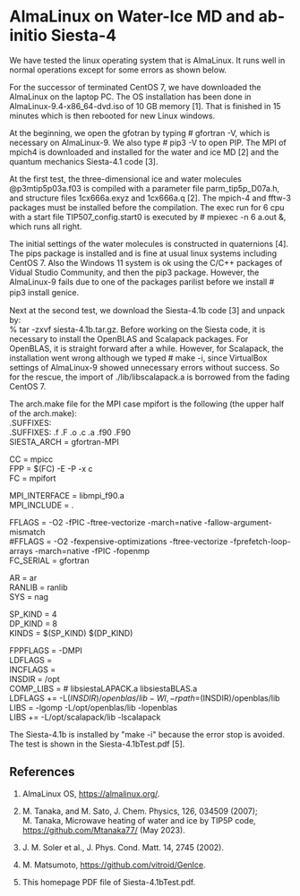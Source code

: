 # AlmaLinux on Water-Ice MD and ab-initio Siesta-4

We have tested the linux operating system that is AlmaLinux. 
It runs well in normal operations except for some errors as shown below.

For the successor of terminated CentOS 7, we have downloaded the
AlmaLinux on the laptop PC. The OS installation has been done in
AlmaLinux-9.4-x86_64-dvd.iso of 10 GB memory [1]. That is finished
in 15 minutes which is then rebooted for new Linux windows.

At the beginning, we open the gfotran by typing # gfortran -V, which
is necessary on AlmaLinux-9. We also type # pip3 -V to open PIP.
The MPI of mpich4 is downloaded and installed for the water and ice MD [2]
and the quantum mechanics Siesta-4.1 code [3].

At the first test, the three-dimensional ice and water molecules 
@p3mtip5p03a.f03 is compiled with a parameter file parm_tip5p_D07a.h, 
and structure files 1cx666a.exyz and 1cx666a.q [2]. 
The mpich-4 and fftw-3 packages must be installed before the compilation. 
The exec run for 6 cpu with a start file TIP507_config.start0 is executed 
by # mpiexec -n 6 a.out &, which runs all right.

The initial settings of the water molecules is constructed in quaternions [4]. 
The pips package is installed and is fine at usual linux systems including CentOS 7. 
Also the Windows 11 system is ok using the C/C++ packages of Vidual Studio Community, 
and then the pip3 package. However, the AlmaLinux-9 fails due to one of the packages 
parilist before we install # pip3 install genice. 　


Next at the second test, we download the Siesta-4.1b code [3] and unpack by:  
% tar -zxvf siesta-4.1b.tar.gz. Before working on the Siesta code, 
it is necessary to install the OpenBLAS and Scalapack packages.
For OpenBLAS, it is straight forward after a while.
However, for Scalapack, the installation went wrong although 
we typed # make -i, since VirtualBox settings of AlmaLinux-9 showed 
unnecessary errors without success. So for the rescue, the import of 
./lib/libscalapack.a is borrowed from the fading CentOS 7.

The arch.make file for the MPI case mpifort is the following (the upper half
of the arch.make):  
  .SUFFIXES:  
  .SUFFIXES: .f .F .o .c .a .f90 .F90  
  SIESTA_ARCH = gfortran-MPI  

  CC = mpicc  
  FPP = $(FC) -E -P -x c  
  FC = mpifort  

  MPI_INTERFACE = libmpi_f90.a  
  MPI_INCLUDE = .   

  FFLAGS = -O2 -fPIC -ftree-vectorize -march=native -fallow-argument-mismatch  
 #FFLAGS = -O2 -fexpensive-optimizations -ftree-vectorize -fprefetch-loop-arrays -march=native -fPIC -fopenmp  
  FC_SERIAL = gfortran  

  AR = ar  
  RANLIB = ranlib  
  SYS = nag  

  SP_KIND = 4  
  DP_KIND = 8  
  KINDS   = $(SP_KIND) $(DP_KIND)   
  
  FPPFLAGS = -DMPI   
  LDFLAGS  =  
  INCFLAGS =  
  INSDIR = /opt  
  COMP_LIBS =     # libsiestaLAPACK.a libsiestaBLAS.a  
  LDFLAGS += -L$(INSDIR)/openblas/lib -Wl,-rpath=$(INSDIR)/openblas/lib  
  LIBS = -lgomp -L/opt/openblas/lib -lopenblas  
  LIBS += -L/opt/scalapack/lib -lscalapack  

The Siesta-4.1b is installed by "make -i" because the error stop is avoided.
The test is shown in the Siesta-4.1bTest.pdf [5].


## References

1. AlmaLinux OS, https://almalinux.org/.

2. M. Tanaka, and M. Sato, J. Chem. Physics, 126, 034509 (2007);  
   M. Tanaka, Microwave heating of water and ice by TIP5P code,  
   https://github.com/Mtanaka77/ (May 2023).

3. J. M. Soler et al., J. Phys. Cond. Matt. 14, 2745 (2002).

4. M. Matsumoto, https://github.com/vitroid/GenIce.

5. This homepage PDF file of Siesta-4.1bTest.pdf. 
